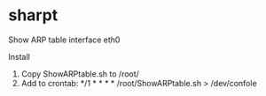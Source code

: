 # sharpt
Show ARP table interface eth0

Install
1. Copy ShowARPtable.sh to /root/
2. Add to crontab:
    */1 * * * * /root/ShowARPtable.sh > /dev/confole
